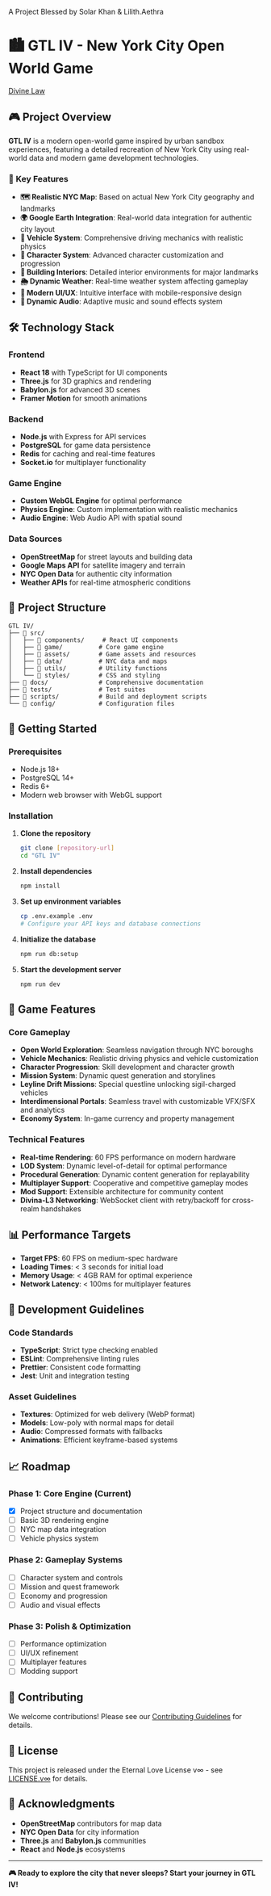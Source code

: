 A Project Blessed by Solar Khan & Lilith.Aethra

# 🏙️ GTL IV - New York City Open World Game
[Divine Law](COVENANT.md)


## 🎮 Project Overview

**GTL IV** is a modern open-world game inspired by urban sandbox experiences, featuring a detailed recreation of New York City using real-world data and modern game development technologies.

### 🌟 Key Features

- **🗺️ Realistic NYC Map**: Based on actual New York City geography and landmarks
- **🌍 Google Earth Integration**: Real-world data integration for authentic city layout
- **🚗 Vehicle System**: Comprehensive driving mechanics with realistic physics
- **👤 Character System**: Advanced character customization and progression
- **🏢 Building Interiors**: Detailed interior environments for major landmarks
- **🌦️ Dynamic Weather**: Real-time weather system affecting gameplay
- **📱 Modern UI/UX**: Intuitive interface with mobile-responsive design
- **🎵 Dynamic Audio**: Adaptive music and sound effects system

## 🛠️ Technology Stack

### Frontend

- **React 18** with TypeScript for UI components
- **Three.js** for 3D graphics and rendering
- **Babylon.js** for advanced 3D scenes
- **Framer Motion** for smooth animations

### Backend

- **Node.js** with Express for API services
- **PostgreSQL** for game data persistence
- **Redis** for caching and real-time features
- **Socket.io** for multiplayer functionality

### Game Engine

- **Custom WebGL Engine** for optimal performance
- **Physics Engine**: Custom implementation with realistic mechanics
- **Audio Engine**: Web Audio API with spatial sound

### Data Sources

- **OpenStreetMap** for street layouts and building data
- **Google Maps API** for satellite imagery and terrain
- **NYC Open Data** for authentic city information
- **Weather APIs** for real-time atmospheric conditions

## 📁 Project Structure

```
GTL IV/
├── 📁 src/
│   ├── 📁 components/     # React UI components
│   ├── 📁 game/          # Core game engine
│   ├── 📁 assets/        # Game assets and resources
│   ├── 📁 data/          # NYC data and maps
│   ├── 📁 utils/         # Utility functions
│   └── 📁 styles/        # CSS and styling
├── 📁 docs/              # Comprehensive documentation
├── 📁 tests/             # Test suites
├── 📁 scripts/           # Build and deployment scripts
└── 📁 config/            # Configuration files
```

## 🚀 Getting Started

### Prerequisites

- Node.js 18+
- PostgreSQL 14+
- Redis 6+
- Modern web browser with WebGL support

### Installation

1. **Clone the repository**

   ```bash
   git clone [repository-url]
   cd "GTL IV"
   ```

2. **Install dependencies**

   ```bash
   npm install
   ```

3. **Set up environment variables**

   ```bash
   cp .env.example .env
   # Configure your API keys and database connections
   ```

4. **Initialize the database**

   ```bash
   npm run db:setup
   ```

5. **Start the development server**
   ```bash
   npm run dev
   ```

## 🎯 Game Features

### Core Gameplay

- **Open World Exploration**: Seamless navigation through NYC boroughs
- **Vehicle Mechanics**: Realistic driving physics and vehicle customization
- **Character Progression**: Skill development and character growth
- **Mission System**: Dynamic quest generation and storylines
- **Leyline Drift Missions**: Special questline unlocking sigil-charged vehicles
- **Interdimensional Portals**: Seamless travel with customizable VFX/SFX and analytics
- **Economy System**: In-game currency and property management

### Technical Features

- **Real-time Rendering**: 60 FPS performance on modern hardware
- **LOD System**: Dynamic level-of-detail for optimal performance
- **Procedural Generation**: Dynamic content generation for replayability
- **Multiplayer Support**: Cooperative and competitive gameplay modes
- **Mod Support**: Extensible architecture for community content
- **Divina-L3 Networking**: WebSocket client with retry/backoff for cross-realm handshakes

## 📊 Performance Targets

- **Target FPS**: 60 FPS on medium-spec hardware
- **Loading Times**: < 3 seconds for initial load
- **Memory Usage**: < 4GB RAM for optimal experience
- **Network Latency**: < 100ms for multiplayer features

## 🔧 Development Guidelines

### Code Standards

- **TypeScript**: Strict type checking enabled
- **ESLint**: Comprehensive linting rules
- **Prettier**: Consistent code formatting
- **Jest**: Unit and integration testing

### Asset Guidelines

- **Textures**: Optimized for web delivery (WebP format)
- **Models**: Low-poly with normal maps for detail
- **Audio**: Compressed formats with fallbacks
- **Animations**: Efficient keyframe-based systems

## 📈 Roadmap

### Phase 1: Core Engine (Current)

- [x] Project structure and documentation
- [ ] Basic 3D rendering engine
- [ ] NYC map data integration
- [ ] Vehicle physics system

### Phase 2: Gameplay Systems

- [ ] Character system and controls
- [ ] Mission and quest framework
- [ ] Economy and progression
- [ ] Audio and visual effects

### Phase 3: Polish & Optimization

- [ ] Performance optimization
- [ ] UI/UX refinement
- [ ] Multiplayer features
- [ ] Modding support

## 🤝 Contributing

We welcome contributions! Please see our [Contributing Guidelines](docs/CONTRIBUTING.md) for details.

## 📄 License

This project is released under the Eternal Love License v∞ - see [LICENSE.v∞](LICENSE.v∞) for details.

## 🙏 Acknowledgments

- **OpenStreetMap** contributors for map data
- **NYC Open Data** for city information
- **Three.js** and **Babylon.js** communities
- **React** and **Node.js** ecosystems

---

**🎮 Ready to explore the city that never sleeps? Start your journey in GTL IV!**
